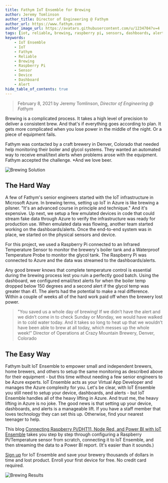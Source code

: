 ```yaml
---
title: Fathym IoT Ensemble for Brewing
author: Jeremy Tomlinson
author_title: Director of Engineering @ Fathym
author_url: https://www.fathym.com
author_image_url: https://avatars.githubusercontent.com/u/1234704?v=4
tags: [iot, reliable, brewing, raspberry pi, sensors, dashboards, alerts]
keywords:
    - IoT Ensemble
    - IoT
    - Fathym
    - Reliable
    - Brewing
    - Raspberry Pi
    - Sensor
    - Device
    - Dashboard
    - Alert
hide_table_of_contents: true
---
```


> February 8, 2021 by Jeremy Tomlinson, _Director of Engineering @ Fathym_

Brewing is a complicated process. It takes a high level of precision to deliver a consistent brew. And that's if everything goes according to plan. It gets more complicated when you lose power in the middle of the night. Or a piece of equipment fails.

Fathym was contacted by a craft brewery in Denver, Colorado that needed help monitoring their boiler and glycol systems. They wanted an automated way to receive email/text alerts when problems arose with the equipment. Fathym accepted the challenge. *And we love beer.

![Brewing Solution](https://www.fathym.com/iot/img/screenshots/brewery-iot4.png)

## The Hard Way

A few of Fathym's senior engineers started with the IoT infrastructure in Microsoft Azure. In brewing terms, setting up IoT in Azure is like brewing a pilsner. "It's an advanced course in principle and technique." And it's expensive. Up next, we setup a few emulated devices in code that could stream fake data through Azure to verify the infrastructure was ready for production use. When emulated data was flowing, another team started working on the dashboards/alerts. Once the end-to-end system was in place, we started on the physical sensors and device.

For this project, we used a Raspberry Pi connected to an Infrared Temperature Sensor to monitor the brewery's boiler tank and a Waterproof Temperature Probe to monitor the glycol tank. The Raspberry Pi was connected to Azure and the data was streamed to the dashboards/alerts. 

Any good brewer knows that complete temperature control is essential during the brewing process lest you ruin a perfectly good batch. Using the dashboard, we configured email/text alerts for when the boiler temp dropped below 150 degrees and a second alert if the glycol temp was greater than 41. The alerts had the potential to make a real difference. Within a couple of weeks all of the hard work paid off when the brewery lost power.

> "You saved us a whole day of brewing! If we didn’t have the alert and we didn’t come in to check Sunday or Monday, we would have walked in to cold water today. And it takes so long to heat up that we wouldn’t have been able to brew at all today, which messes up the whole week!"
> Director of Operations at Crazy Mountain Brewery, Denver, Colorado

## The Easy Way

Fathym built IoT Ensemble to empower small and independent brewers, home brewers, and others to setup the same monitoring as described above for their equipment - but this time without needing a few senior engineers to be Azure experts. IoT Ensemble acts as your Virtual App Developer and manages the Azure complexity for you. Let's be clear, with IoT Ensemble you still need to setup your device, dashboards, and alerts - but IoT Ensemble handles all of the heavy lifting in Azure. And trust me, the heavy lifting in Azure is no joke. The good news is that setting up your device, dashboards, and alerts is a manageable lift. If you have a staff member that loves technology they can set this up. Otherwise, find your nearest teenager to help.

This blog [Connecting Raspberry Pi/DHT11, Node Red, and Power BI with IoT Ensemble](https://www.fathym.com/iot/blog/raspberry-pi-iot-ensemble-power-bi) takes you step by step through configuring a Raspberry Pi/Temperature sensor from scratch, connecting it to IoT Ensemble, and then streaming the data to a Power BI report. (It's easier than it sounds.)

[Sign up](https://www.fathym.com/dashboard/iot) for IoT Ensemble and save your brewery thousands of dollars in time and lost product. Enroll your first device for free. No credit card required.

![Brewing Results](https://www.fathym.com/iot/img/screenshots/iot-ensemble-connected-devices.png)
